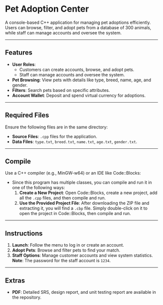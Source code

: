 # **Pet Adoption Center**

A console-based C++ application for managing pet adoptions efficiently. Users can browse, filter, and adopt pets from a database of 300 animals, while staff can manage accounts and oversee the system.

---

## **Features**
- **User Roles**:
  - Customers can create accounts, browse, and adopt pets.
  - Staff can manage accounts and oversee the system.
- **Pet Browsing**: View pets with details like type, breed, name, age, and gender.
- **Filters**: Search pets based on specific attributes.
- **Account Wallet**: Deposit and spend virtual currency for adoptions.

---
## **Required Files**
Ensure the following files are in the same directory:

- **Source Files**: `.cpp` files for the application.
- **Data Files**: `type.txt`, `breed.txt`, `name.txt`, `age.txt`, `gender.txt`.
---
## **Compile**

Use a C++ compiler (e.g., MinGW-w64) or an IDE like Code::Blocks:

- Since this program has multiple classes, you can compile and run it in one of the following ways:
  1. **Create a New Project**: Open Code::Blocks, create a new project, add all the `.cpp` files, and then compile and run.
  2. **Use the Provided Project File**: After downloading the ZIP file and extracting it, you will find a `.cbp` file. Simply double-click on it to open the project in Code::Blocks, then compile and run.

---

## **Instructions**

1. **Launch**: Follow the menu to log in or create an account.
2. **Adopt Pets**: Browse and filter pets to find your match.
3. **Staff Options**: Manage customer accounts and view system statistics.
   **Note**: The password for the staff account is `1234`.

---

## **Extras**

- **PDF**: Detailed SRS, design report, and unit testing report are available in the repository.
